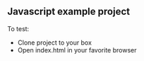 ## Javascript example project

To test: 
- Clone project to your box
- Open index.html in your favorite browser
